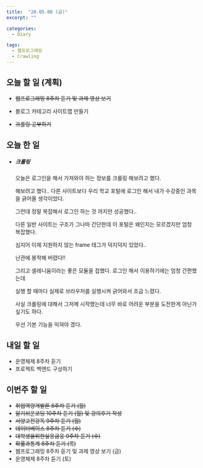 ```yaml
---
title:  "20.05.08 (금)"
excerpt: ""

categories:
  - Diary

tags:
  - 웹프로그래밍
  - Crawling
---
```


## 오늘 할 일 (계획)

- ~~웹프로그래밍 8주차 듣기 및 과제 영상 보기~~
- 블로그 카테고리 사이트맵 만들기

- ~~크롤링 공부하기~~


## 오늘 한 일

- ##### 크롤링

  오늘은 로그인을 해서 가져와야 하는 정보를 크롤링 해보려고 했다.

  해보려고 했다.. 다른 사이트보다 우리 학교 포털에 로그인 해서 내가 수강중인 과목을 긁어올 생각이었다.

  그런데 정말 복잡해서 로그인 하는 것 까지만 성공했다..

  다른 일반 사이트는 구조가 그나마 간단한데 이 포털은 왜인지는 모르겠지만 엄청 복잡했다.

  심지어 이제 지원하지 않는 frame 태그가 덕지덕지 있었다..

  난관에 봉착해 버렸다!!

  그리고 셀레니움이라는 좋은 모듈을 접했다. 로그인 해서 이용하기에는 엄청 간편했는데

  실행 할 때마다 실제로 브라우저를 실행시켜 긁어와서 조금 느렸다.

  사실 크롤링에 대해서 그저께 시작했는데 너무 바로 어려운 부분을 도전한게 아닌가 싶기도 하다.

  우선 기본 기능을 익혀야 겠다.

## 내일 할 일

- 운영체제 8주차 듣기
- 프로젝트 백엔드 구상하기


## 이번주 할 일

- ~~취업역량개발론 8주차 듣기 (월)~~
- ~~알기쉬운코딩 10주차 듣기 (월) 및 강의후기 작성~~
- ~~서양고전강독 9주차 듣기 (월)~~
- ~~데이터베이스 8주차 듣기 (수)~~
- ~~대학생을위한실용금융 9주차 듣기 (수)~~
- ~~확률과통계 8주차 듣기 (목)~~
- 웹프로그래밍 8주차 듣기 및 과제 영상 보기 (금)
- 운영체제 8주차 듣기 (토)